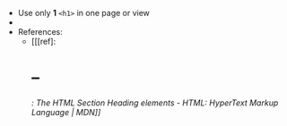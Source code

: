 - Use only **1** `<h1>` in one page or view
-
- References:
	- [[[ref]: <h1>–<h6>: The HTML Section Heading elements - HTML: HyperText Markup Language | MDN]]